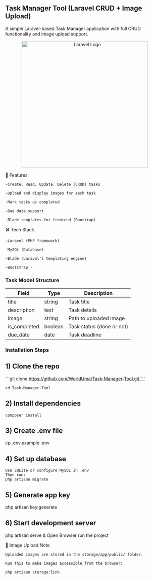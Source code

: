 ## Task Manager Tool (Laravel CRUD + Image Upload)
A simple Laravel-based Task Manager application with full CRUD functionality and image upload support.
<p align="center"><a href="https://laravel.com" target="_blank"><img src="https://raw.githubusercontent.com/laravel/art/master/logo-lockup/5%20SVG/2%20CMYK/1%20Full%20Color/laravel-logolockup-cmyk-red.svg" width="400" alt="Laravel Logo"></a></p>

 🚀 Features

    -Create, Read, Update, Delete (CRUD) tasks

    -Upload and display images for each task

    -Mark tasks as completed

    -Due date support

    -Blade templates for frontend (Boostrap)

🛠️ Tech Stack

    -Laravel (PHP framework)

    -MySQL (Database)

    -Blade (Laravel's templating engine)

    -Bootstrap -


###  Task Model Structure

| Field         | Type    | Description               |
| ------------- | ------- | ------------------------- |
| title         | string  | Task title                |
| description   | text    | Task details              |
| image         | string  | Path to uploaded image    |
| is\_completed | boolean | Task status (done or not) |
| due\_date     | date    | Task deadline             |

###  Installation Steps

## 1) Clone the repo

```git clone https://github.com/WorldUma/Task-Manager-Tool.git````
    
    cd Task-Manager-Tool

## 2) Install dependencies

````composer install ````

## 3) Create .env file

cp .env.example .env

## 4) Set up database

    Use SQLite or configure MySQL in .env
    Then run:
    php artisan migrate
    
## 5) Generate app key

php artisan key:generate

## 6) Start development server

php artisan serve & Open Browser run the project 

📂  Image Upload Note

    Uploaded images are stored in the storage/app/public/ folder.

    Run this to make images accessible from the browser:

    php artisan storage:link


